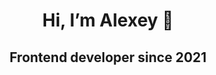 <h1 align="center">Hi, I’m Alexey 👋</a>
<h2 align="center">Frontend developer since 2021</h2>

<!---
vergsparda/vergsparda is a ✨ special ✨ repository because its `README.md` (this file) appears on your GitHub profile.
You can click the Preview link to take a look at your changes.
--->
